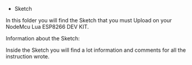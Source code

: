 * Sketch

In this folder you will find the Sketch that you must Upload on your NodeMcu Lua ESP8266 DEV KIT.

Information about the Sketch:

Inside the Sketch you will find a lot information and comments for all the instruction wrote.


